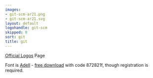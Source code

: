 ```yaml
---
images:
- git-scm-ar21.png
- git-scm-ar21.svg
layout: default
logohandle: git-scm
skipped: 0
sort: git
title: git
---
```


[Official Logos](http://git-scm.com/downloads/logos) Page

Font is [Adell](http://www.type-together.com/Adelle) - [free download](http://www.type-together.com/index.php?action=carro/getFreeFont) with code 872821f, though registration is required.